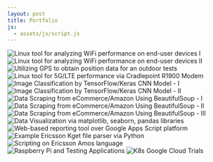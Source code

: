 ```yaml
---
layout: post
title: Portfolio
js:
  - assets/js/script.js
---
```


<div id="image-container">
  <img class="image" src="https://raw.githubusercontent.com/emirkulusoy/emirkulusoy.github.io/main/_posts/_images/_page1.png" alt="Linux tool for analyzing WiFi performance on end-user devices I">
  <img class="image" src="https://raw.githubusercontent.com/emirkulusoy/emirkulusoy.github.io/main/_posts/_images/_page2.png" alt="Linux tool for analyzing WiFi performance on end-user devices II">
  <img class="image" src="https://raw.githubusercontent.com/emirkulusoy/emirkulusoy.github.io/main/_posts/_images/_page3.png" alt="Utilizing GPS to obtain position data for an outdoor tests">
  <img class="image" src="https://raw.githubusercontent.com/emirkulusoy/emirkulusoy.github.io/main/_posts/_images/_page4.png" alt="Linux tool for 5G/LTE performance via Cradlepoint R1900 Modem">
  <img class="image" src="https://raw.githubusercontent.com/emirkulusoy/emirkulusoy.github.io/main/_posts/_images/_page5.png" alt="Image Classification by TensorFlow/Keras CNN Model - I">
  <img class="image" src="https://raw.githubusercontent.com/emirkulusoy/emirkulusoy.github.io/main/_posts/_images/_page6.png" alt="Image Classification by TensorFlow/Keras CNN Model - II">
  <img class="image" src="https://raw.githubusercontent.com/emirkulusoy/emirkulusoy.github.io/main/_posts/_images/_page7.png" alt="Data Scraping from eCommerce/Amazon Using BeautifulSoup - I">
  <img class="image" src="https://raw.githubusercontent.com/emirkulusoy/emirkulusoy.github.io/main/_posts/_images/_page8.png" alt="Data Scraping from eCommerce/Amazon Using BeautifulSoup - II">
  <img class="image" src="https://raw.githubusercontent.com/emirkulusoy/emirkulusoy.github.io/main/_posts/_images/_page9.png" alt="Data Scraping from eCommerce/Amazon Using BeautifulSoup - III">
  <img class="image" src="https://raw.githubusercontent.com/emirkulusoy/emirkulusoy.github.io/main/_posts/_images/_page10.png" alt="Data Visualization via matplotlib, seaborn, pandas libraries">
  <img class="image" src="https://raw.githubusercontent.com/emirkulusoy/emirkulusoy.github.io/main/_posts/_images/_page11.png" alt="Web-based reporting tool over Google Apps Script platform">
  <img class="image" src="https://raw.githubusercontent.com/emirkulusoy/emirkulusoy.github.io/main/_posts/_images/_page12.png" alt="Example Ericsson Kget file parser via Python">
  <img class="image" src="https://raw.githubusercontent.com/emirkulusoy/emirkulusoy.github.io/main/_posts/_images/_page13.png" alt="Scripting on Ericsson Amos language">
  <img class="image" src="https://raw.githubusercontent.com/emirkulusoy/emirkulusoy.github.io/main/_posts/_images/_page14.png" alt="Raspberry Pi and Testing Applications">
  <img class="image" src="https://raw.githubusercontent.com/emirkulusoy/emirkulusoy.github.io/main/_posts/_images/_page15.png" alt="K8s Google Cloud Trials ">
  <!-- Add more images as needed -->
</div>